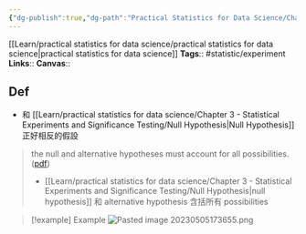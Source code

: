 ```yaml
---
{"dg-publish":true,"dg-path":"Practical Statistics for Data Science/Chapter 3 - Statistical Experiments and Significance Testing/Alternative Hypothesis.md","permalink":"/practical-statistics-for-data-science/chapter-3-statistical-experiments-and-significance-testing/alternative-hypothesis/","hide":true}
---
```



[[Learn/practical statistics for data science/practical statistics for data science\|practical statistics for data science]]
**Tags**:: #statistic/experiment 
**Links**:: 
**Canvas**:: 

## Def

- 和 [[Learn/practical statistics for data science/Chapter 3 - Statistical Experiments and Significance Testing/Null Hypothesis\|Null Hypothesis]] 正好相反的假設

> the null and alternative hypotheses must account for all possibilities. ([pdf](zotero://open-pdf/library/items/XC4XLTB4?page=113&annotation=GBXG5UAH))
> - [[Learn/practical statistics for data science/Chapter 3 - Statistical Experiments and Significance Testing/Null Hypothesis\|null hypothesis]] 和 alternative hypothesis 含括所有 possibilities

> [!example] Example
> ![Pasted image 20230505173655.png](/img/user/@attachments/Pasted%20image%2020230505173655.png)


